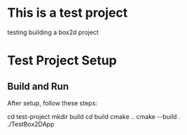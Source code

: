 # This is a test project

testing building a box2d project

# Test Project Setup

## Build and Run

After setup, follow these steps:

cd test-project
mkdir build
cd build
cmake ..
cmake --build .
./TestBox2DApp